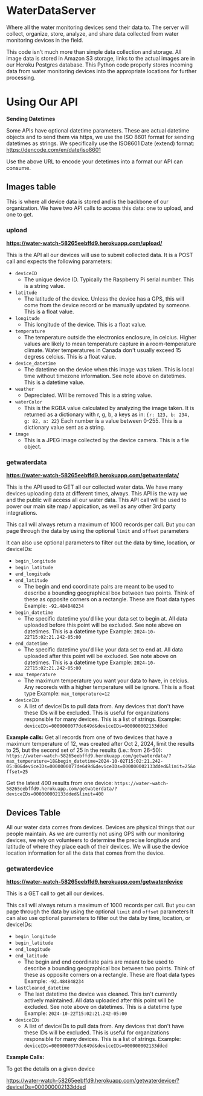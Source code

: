 # WaterDataServer
Where all the water monitoring devices send their data to. The server will collect, organize, store, analyze, and share data collected from water monitoring devices in the field.

This code isn't much more than simple data collection and storage. All image data is stored in Amazon S3 storage, links to the actual images are in our Heroku Postgres database. This Python code properly stores incoming data from water monitoring devices into the appropriate locations for further processing.

# Using Our API

**Sending Datetimes**

Some APIs have optional datetime parameters. These are actual datetime objects and to send them via https, we use the ISO 8601 format for sending datetimes as strings. We specifically use the ISO8601 Date (extend) format: https://dencode.com/en/date/iso8601

Use the above URL to encode your detetimes into a format our API can consume. 

## Images table
This is where all device data is stored and is the backbone of our organization. We have two API calls to access this data: one to upload, and one to get.

### upload

**https://water-watch-58265eebffd9.herokuapp.com/upload/**

This is the API all our devices will use to submit collected data. It is a POST call and expects the following parameters: 

* `deviceID`
    - The unique device ID. Typically the Raspberry Pi serial number.
    This is a string value.
* `latitude`
    - The latitude of the device. Unless the device has a GPS, this will come from the device record or be manually updated by someone.
    This is a float value.
* `longitude`
    - This longitude of the device.
    This is a float value.
* `temperature`
    - The temperature outside the electronics enclosure, in celcius. Higher values are likely to mean temperature capture in a room-temperature climate. Water temperatures in Canada don't usually exceed 15 degress celcius.
    This is a float value.
* `device_datetime`
    - The datetime on the device when this image was taken. This is local time without timezone information. See note above on datetimes. 
    This is a datetime value.
* `weather`
    - Depreciated. Will be removed
    This is a string value.
* `waterColor`
    - This is the RGBA value calculated by analyzing the image taken. It is returned as a dictionary with r, g, b, a keys as in:
    `{r: 123, b: 234, g: 82, a: 22}`
    Each number is a value between 0-255. 
    This is a dictionary value sent as a string.
* `image`
    - This is a JPEG image collected by the device camera.
    This is a file object. 

### getwaterdata

**https://water-watch-58265eebffd9.herokuapp.com/getwaterdata/**

This is the API used to GET all our collected water data. We have many devices uploading data at different times, always. This API is the way we and the public will access all our water data.
This API call will be used to power our main site map / appication, as well as any other 3rd party integrations. 

This call will always return a maximum of 1000 records per call. But you can page through the data by using the optional `limit` and `offset` parameters

It can also use optional parameters to filter out the data by time, location, or deviceIDs:

* `begin_longitude`
* `begin_latitude`
* `end_longitude`
* `end_latitude`
    - The begin and end coordinate pairs are meant to be used to describe a bounding geographical box between two points. Think of these as opposite corners on a rectangle.
    These are float data types
    Example: `-92.484848234`
* `begin_datetime`
    - The specific datetime you'd like your data set to begin at. All data uploaded before this point will be excluded. See note above on datetimes. 
    This is a datetime type 
    Example: `2024-10-22T15:02:21.242-05:00`
* `end_datetime`
    - The specific datetime you'd like your data set to end at. All data uploaded after this point will be excluded. See note above on datetimes. 
    This is a datetime type
    Example: `2024-10-22T15:02:21.242-05:00`
* `max_temperature`
    - The maximum temperature you want your data to have, in celcius. Any recoreds with a higher temperature will be ignore.
    This is a float type
    Example: `max_temperature=12`
* `deviceIDs`
    - A list of deviceIDs to pull data from. Any devices that don't have these IDs will be excluded. This is useful for organizations responsible for many devices.
    This is a list of strings.
    Example: `deviceIDs=0000000077de649d&deviceIDs=000000002133dded`

**Example calls:**
Get all records from one of two devices that have a maximum temperature of 12, was created after Oct 2, 2024, limit the results to 25, but the second set of 25 in the results (i.e.: from 26-50):
`https://water-watch-58265eebffd9.herokuapp.com/getwaterdata/?max_temperature=18&begin_datetime=2024-10-02T15:02:21.242-05:00&deviceIDs=0000000077de649d&deviceIDs=000000002133dded&limit=25&offset=25`

Get the latest 400 results from one device:
`https://water-watch-58265eebffd9.herokuapp.com/getwaterdata/?deviceIDs=000000002133dded&limit=400`

## Devices Table
All our water data comes from devices. Devices are physical things that our people maintain. As we are currently not using GPS with our monitoring devices, we rely on volunteers to determine the precise longitude and latitude of where they place each of their devices. We will use the device location information for all the data that comes from the device.

### getwaterdevice

**https://water-watch-58265eebffd9.herokuapp.com/getwaterdevice**

This is a GET call to get all our devices.

This call will always return a maximum of 1000 records per call. But you can page through the data by using the optional `limit` and `offset` parameters
It can also use optional parameters to filter out the data by time, location, or deviceIDs:

* `begin_longitude`
* `begin_latitude`
* `end_longitude`
* `end_latitude`
    - The begin and end coordinate pairs are meant to be used to describe a bounding geographical box between two points. Think of these as opposite corners on a rectangle.
    These are float data types
    Example: `-92.484848234`
* `lastCleaned_datetime`
    - The last datetime the device was cleaned. This isn't currently actively maintained. All data uploaded after this point will be excluded. See note above on datetimes. 
    This is a datetime type 
    Example: `2024-10-22T15:02:21.242-05:00`
* `deviceIDs`
    - A list of deviceIDs to pull data from. Any devices that don't have these IDs will be excluded. This is useful for organizations responsible for many devices.
    This is a list of strings.
    Example: `deviceIDs=0000000077de649d&deviceIDs=000000002133dded`

**Example Calls:**

To get the details on a given device

https://water-watch-58265eebffd9.herokuapp.com/getwaterdevice/?deviceIDs=000000002133dded
